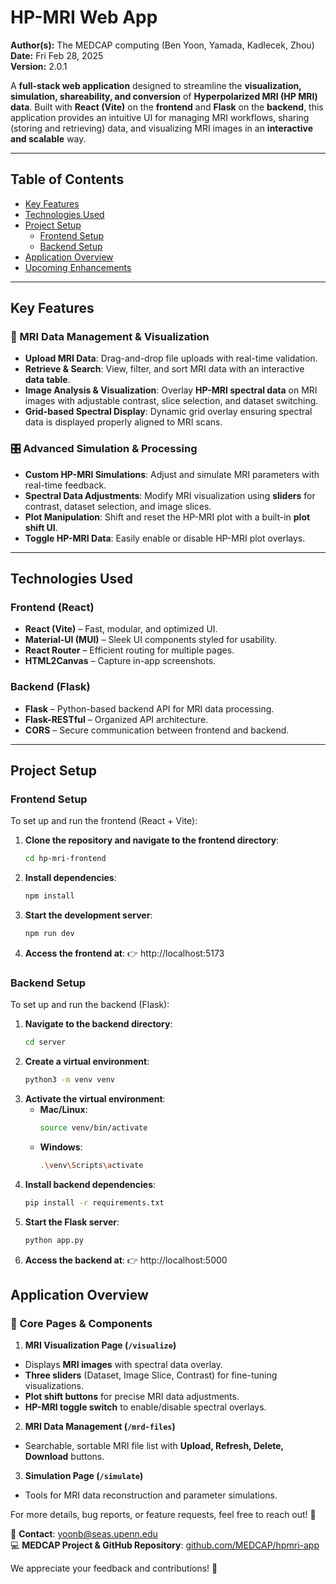 # **HP-MRI Web App**  

**Author(s):** The MEDCAP computing (Ben Yoon, Yamada, Kadlecek, Zhou)  
**Date:** Fri Feb 28, 2025  
**Version:** 2.0.1

A **full-stack web application** designed to streamline the **visualization, simulation, shareability, and conversion** of **Hyperpolarized MRI (HP MRI) data**. Built with **React (Vite)** on the **frontend** and **Flask** on the **backend**, this application provides an intuitive UI for managing MRI workflows, sharing (storing and retrieving) data, and visualizing MRI images in an **interactive and scalable** way.

---

## **Table of Contents**
- [Key Features](#key-features)
- [Technologies Used](#technologies-used)
- [Project Setup](#project-setup)
  - [Frontend Setup](#frontend-setup)
  - [Backend Setup](#backend-setup)
- [Application Overview](#application-overview)
- [Upcoming Enhancements](#upcoming-enhancements)

---

## **Key Features**

### **🔬 MRI Data Management & Visualization**
- **Upload MRI Data**: Drag-and-drop file uploads with real-time validation.
- **Retrieve & Search**: View, filter, and sort MRI data with an interactive **data table**.
- **Image Analysis & Visualization**: Overlay **HP-MRI spectral data** on MRI images with adjustable contrast, slice selection, and dataset switching.
- **Grid-based Spectral Display**: Dynamic grid overlay ensuring spectral data is displayed properly aligned to MRI scans.

### **🎛️ Advanced Simulation & Processing**
- **Custom HP-MRI Simulations**: Adjust and simulate MRI parameters with real-time feedback.
- **Spectral Data Adjustments**: Modify MRI visualization using **sliders** for contrast, dataset selection, and image slices.
- **Plot Manipulation**: Shift and reset the HP-MRI plot with a built-in **plot shift UI**.
- **Toggle HP-MRI Data**: Easily enable or disable HP-MRI plot overlays.

---

## **Technologies Used**

### **Frontend (React)**
- **React (Vite)** – Fast, modular, and optimized UI.
- **Material-UI (MUI)** – Sleek UI components styled for usability.
- **React Router** – Efficient routing for multiple pages.
- **HTML2Canvas** – Capture in-app screenshots.

### **Backend (Flask)**
- **Flask** – Python-based backend API for MRI data processing.
- **Flask-RESTful** – Organized API architecture.
- **CORS** – Secure communication between frontend and backend.

---

## **Project Setup**

### **Frontend Setup**
To set up and run the frontend (React + Vite):

1. **Clone the repository and navigate to the frontend directory**:
   ```bash
   cd hp-mri-frontend
2. **Install dependencies**:
   ```bash
   npm install
3. **Start the development server**:
   ```bash
   npm run dev
4. **Access the frontend at**:
   👉 http://localhost:5173

### **Backend Setup**
To set up and run the backend (Flask):

1. **Navigate to the backend directory**:
   ```bash
   cd server
2. **Create a virtual environment**:
   ```bash
   python3 -m venv venv
3. **Activate the virtual environment**:
   - **Mac/Linux**:
     ```bash 
     source venv/bin/activate
   - **Windows**:
     ```bash
     .\venv\Scripts\activate
4. **Install backend dependencies**:
   ```bash
   pip install -r requirements.txt
5. **Start the Flask server**:
   ```bash
   python app.py
6. **Access the backend at**:
   👉 http://localhost:5000

## **Application Overview**

### **📌 Core Pages & Components**
1. **MRI Visualization Page (`/visualize`)**
- Displays **MRI images** with spectral data overlay.
- **Three sliders** (Dataset, Image Slice, Contrast) for fine-tuning visualizations.
- **Plot shift buttons** for precise MRI data adjustments.
- **HP-MRI toggle switch** to enable/disable spectral overlays.
2. **MRI Data Management (`/mrd-files`)**
- Searchable, sortable MRI file list with **Upload, Refresh, Delete, Download** buttons.
3. **Simulation Page (`/simulate`)**
- Tools for MRI data reconstruction and parameter simulations.

For more details, bug reports, or feature requests, feel free to reach out! 🚀

📧 **Contact**: [yoonb@seas.upenn.edu](mailto:yoonb@seas.upenn.edu)  
💻 **MEDCAP Project & GitHub Repository**: [github.com/MEDCAP/hpmri-app](https://github.com/MEDCAP)  

We appreciate your feedback and contributions! 🚀
